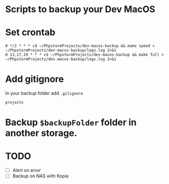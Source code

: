 # Scripts to backup your Dev MacOS

# Set crontab
```crontab
0 */2 * * * cd ~/PhpstormProjects/dev-macos-backup && make speed > ~/PhpstormProjects/dev-macos-backup/logs.log 2>&1
0 13,17,19 * * * cd ~/PhpstormProjects/dev-macos-backup && make full > ~/PhpstormProjects/dev-macos-backup/logs.log 2>&1
```

# Add gitignore

In your backup folder add `.gitignore` 

```
projects
```

# Backup `$backupFolder` folder in another storage.

# TODO
* [ ] Alert on error
* [ ] Backup on NAS with Kopia

